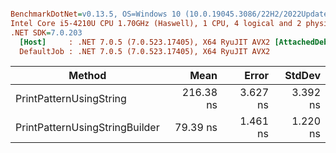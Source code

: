 ``` ini

BenchmarkDotNet=v0.13.5, OS=Windows 10 (10.0.19045.3086/22H2/2022Update)
Intel Core i5-4210U CPU 1.70GHz (Haswell), 1 CPU, 4 logical and 2 physical cores
.NET SDK=7.0.203
  [Host]     : .NET 7.0.5 (7.0.523.17405), X64 RyuJIT AVX2 [AttachedDebugger]
  DefaultJob : .NET 7.0.5 (7.0.523.17405), X64 RyuJIT AVX2


```
|                         Method |      Mean |    Error |   StdDev |
|------------------------------- |----------:|---------:|---------:|
|        PrintPatternUsingString | 216.38 ns | 3.627 ns | 3.392 ns |
| PrintPatternUsingStringBuilder |  79.39 ns | 1.461 ns | 1.220 ns |
